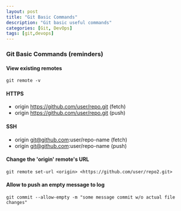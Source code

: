 ```yaml
---
layout: post
title: "Git Basic Commands"
description: "Git basic useful commands"
categories: [Git, DevOps]
tags: [git,devops]
---
```


### Git Basic Commands (reminders)

#### View existing remotes
```console
git remote -v
```


#### HTTPS
- origin  https://github.com/user/repo.git (fetch)
- origin  https://github.com/user/repo.git (push)


#### SSH
- origin  git@github.com:user/repo-name (fetch)
- origin  git@github.com:user/repo-name (push)

#### Change the 'origin' remote's URL

```console
git remote set-url <origin> <https://github.com/user/repo2.git>
```

#### Allow to push an empty message to log

```console
git commit --allow-empty -m "some message commit w/o actual file changes"
```

